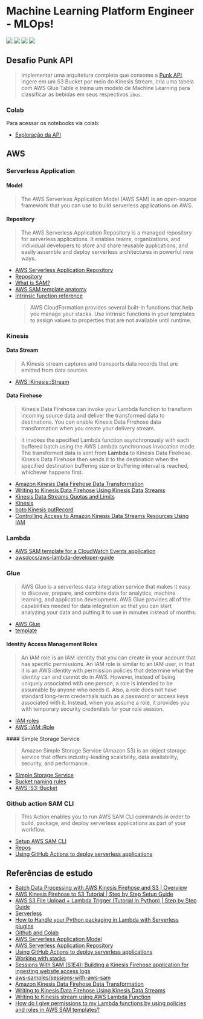 # Machine Learning Platform Engineer - MLOps!

[![](https://img.shields.io/badge/Amazon_AWS-232F3E?style=for-the-badge&logo=amazon-aws&labelColor=white&logoColor=yellow&color=yellow)](https://aws.amazon.com/)
[![](https://img.shields.io/badge/serverless-layers?style=for-the-badge&logo=serverless&labelColor=white&color=red&)](https://www.serverless.com/) 
[![](https://img.shields.io/badge/Python-3776AB?style=for-the-badge&logo=python&labelColor=white)](https://www.python.org/)
[![](https://img.shields.io/badge/Colab-Google?style=for-the-badge&labelColor=white&color=orange&logo=googlecolab)](https://colab.research.google.com/)
<!--[![](https://img.shields.io/badge/VsCode-007ACC?style=for-the-badge&labelColor=white&color=007ACC&logo=vscode)](https://code.visualstudio.com/)-->


## Desafio Punk API

> Implementar uma arquitetura completa que consome a [Punk API](https://punkapi.com/documentation/v2), ingere em um S3 Bucket por meio do Kinesis Stream, cria uma tabela com AWS Glue Table e treina um modelo de Machine Learning para classificar as bebidas em seus respectivos `ibus`.

### Colab

Para acessar os notebooks via colab:
- [Exploração da API](https://colab.research.google.com/github/ggarciabas/mlops_aws_punkapi/blob/master/notebooks/Explora_API.ipynb)

## AWS
 
### Serverless Application

#### Model
> The AWS Serverless Application Model (AWS SAM) is an open-source framework that you can use to build serverless applications on AWS.

#### Repository
> The AWS Serverless Application Repository is a managed repository for serverless applications. It enables teams, organizations, and individual developers to store and share reusable applications, and easily assemble and deploy serverless architectures in powerful new ways.

- [AWS Serverless Application Repository](https://aws.amazon.com/serverless/serverlessrepo/)
- [Repository](https://serverlessrepo.aws.amazon.com/applications)
- [What is SAM?](https://docs.aws.amazon.com/serverless-application-model/latest/developerguide/what-is-sam.html)
- [AWS SAM template anatomy](https://docs.aws.amazon.com/serverless-application-model/latest/developerguide/sam-specification-template-anatomy.html)
- [Intrinsic function reference](https://docs.aws.amazon.com/AWSCloudFormation/latest/UserGuide/intrinsic-function-reference.html)
    > AWS CloudFormation provides several built-in functions that help you manage your stacks. Use intrinsic functions in your templates to assign values to properties that are not available until runtime.

### Kinesis 

#### Data Stream
> A Kinesis stream captures and transports data records that are emitted from data sources.

- [AWS::Kinesis::Stream](https://docs.aws.amazon.com/pt_br/AWSCloudFormation/latest/UserGuide/aws-resource-kinesis-stream.html)

#### Data Firehose
> Kinesis Data Firehose can invoke your Lambda function to transform incoming source data and deliver the transformed data to destinations. You can enable Kinesis Data Firehose data transformation when you create your delivery stream.

> It invokes the specified Lambda function asynchronously with each buffered batch using the AWS Lambda synchronous invocation mode. The transformed data is sent from **Lambda** to Kinesis Data Firehose. Kinesis Data Firehose then sends it to the destination when the specified destination buffering size or buffering interval is reached, whichever happens first.

- [Amazon Kinesis Data Firehose Data Transformation](https://docs.aws.amazon.com/firehose/latest/dev/data-transformation.html)
- [Writing to Kinesis Data Firehose Using Kinesis Data Streams](https://docs.aws.amazon.com/firehose/latest/dev/writing-with-kinesis-streams.html)
- [Kinesis Data Streams Quotas and Limits](https://docs.aws.amazon.com/streams/latest/dev/service-sizes-and-limits.html)
- [Kinesis](https://docs.aws.amazon.com/serverless-application-model/latest/developerguide/sam-property-function-kinesis.html)
- [boto Kinesis putRecord](http://boto.cloudhackers.com/en/latest/ref/kinesis.html#boto.kinesis.layer1.KinesisConnection.put_record)
- [Controlling Access to Amazon Kinesis Data Streams Resources Using IAM](https://docs.aws.amazon.com/streams/latest/dev/controlling-access.html)

### Lambda

- [AWS SAM template for a CloudWatch Events application](https://docs.aws.amazon.com/lambda/latest/dg/with-scheduledevents-example-use-app-spec.html)
- [awsdocs/aws-lambda-developer-guide](https://github.com/awsdocs/aws-lambda-developer-guide/tree/main/sample-apps/blank-python)


### Glue

> AWS Glue is a serverless data integration service that makes it easy to discover, prepare, and combine data for analytics, machine learning, and application development. AWS Glue provides all of the capabilities needed for data integration so that you can start analyzing your data and putting it to use in minutes instead of months.

- [AWS Glue](https://aws.amazon.com/glue/?did=ft_card&trk=ft_card&whats-new-cards.sort-by=item.additionalFields.postDateTime&whats-new-cards.sort-order=desc)
- [template](https://gist.github.com/vdparikh/4c5d493fce53b9baf33edb39b17ff864)

#### Identity Access Management Roles
> An IAM role is an IAM identity that you can create in your account that has specific permissions. An IAM role is similar to an IAM user, in that it is an AWS identity with permission policies that determine what the identity can and cannot do in AWS. However, instead of being uniquely associated with one person, a role is intended to be assumable by anyone who needs it. Also, a role does not have standard long-term credentials such as a password or access keys associated with it. Instead, when you assume a role, it provides you with temporary security credentials for your role session.

- [IAM roles](https://docs.aws.amazon.com/IAM/latest/UserGuide/id_roles.html)
- [AWS::IAM::Role](https://docs.aws.amazon.com/pt_br/AWSCloudFormation/latest/UserGuide/aws-resource-iam-role.html)

#### Simple Storage Service
>  Amazon Simple Storage Service (Amazon S3) is an object storage service that offers industry-leading scalability, data availability, security, and performance.

- [Simple Storage Service](https://aws.amazon.com/s3/)
- [Bucket naming rules](https://docs.aws.amazon.com/AmazonS3/latest/userguide/bucketnamingrules.html)
- [AWS::S3::Bucket](https://docs.aws.amazon.com/pt_br/AWSCloudFormation/latest/UserGuide/aws-properties-s3-bucket.html#cfn-s3-bucket-name)

### Github action SAM CLI
> This Action enables you to run AWS SAM CLI commands in order to build, package, and deploy serverless applications as part of your workflow.

- [Setup AWS SAM CLI](https://github.com/marketplace/actions/setup-aws-sam-cli)
- [Repos](https://github.com/aws-actions/setup-sam)
- [Using GitHub Actions to deploy serverless applications](https://aws.amazon.com/blogs/compute/using-github-actions-to-deploy-serverless-applications/)

## Referências de estudo

- [Batch Data Processing with AWS Kinesis Firehose and S3 | Overview](https://www.youtube.com/watch?v=DPT3swb6zgI)
- [AWS Kinesis Firehose to S3 Tutorial | Step by Step Setup Guide](https://www.youtube.com/watch?v=UMKnCEgE--k&t=0s)
- [AWS S3 File Upload + Lambda Trigger (Tutorial In Python) | Step by Step Guide](https://youtu.be/H_rRlnSw_5s)
- [Serverless](https://aws.amazon.com/getting-started/deep-dive-serverless/?e=gs2020&p=gsrc)
- [How to Handle your Python packaging in Lambda with Serverless plugins](https://www.serverless.com/blog/serverless-python-packaging)
- [Github and Colab](https://colab.research.google.com/github/googlecolab/colabtools/blob/master/notebooks/colab-github-demo.ipynb#scrollTo=8QAWNjizy_3O)
- [AWS Serverless Application Model](https://aws.amazon.com/serverless/sam/)
- [AWS Serverless Application Repository](https://aws.amazon.com/serverless/serverlessrepo/)
- [Using GitHub Actions to deploy serverless applications](https://aws.amazon.com/blogs/compute/using-github-actions-to-deploy-serverless-applications/)
- [Working with stacks](https://docs.aws.amazon.com/AWSCloudFormation/latest/UserGuide/stacks.html)
- [Sessions With SAM (S1E4): Building a Kinesis Firehose application for ingesting website access logs](https://www.youtube.com/watch?v=jdTBtaxs0hA)
- [aws-samples/sessions-with-aws-sam](https://github.com/aws-samples/sessions-with-aws-sam)
- [Amazon Kinesis Data Firehose Data Transformation](https://docs.aws.amazon.com/firehose/latest/dev/data-transformation.html)
- [Writing to Kinesis Data Firehose Using Kinesis Data Streams](https://docs.aws.amazon.com/firehose/latest/dev/writing-with-kinesis-streams.html)
- [Writing to Kinesis stream using AWS Lambda Function](https://stackoverflow.com/questions/33824904/writing-to-kinesis-stream-using-aws-lambda-function)
- [How do I give permissions to my Lambda functions by using policies and roles in AWS SAM templates?](https://aws.amazon.com/premiumsupport/knowledge-center/lambda-sam-template-permissions/)

<!-- Icons: https://simpleicons.org/ Shields: https://img.shields.io/badge-->